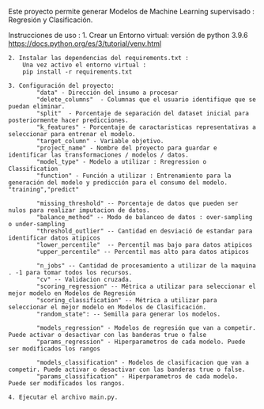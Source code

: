 Este proyecto permite generar Modelos de Machine Learning supervisado : Regresión y Clasificación.

Instrucciones de uso :
    1. Crear un Entorno virtual: versión de python 3.9.6
        https://docs.python.org/es/3/tutorial/venv.html

    2. Instalar las dependencias del requirements.txt :
        Una vez activo el entorno virtual : 
        pip install -r requirements.txt

    3. Configuración del proyecto:
            "data" - Dirección del insumo a procesar
            "delete_columns"  - Columnas que el usuario identifique que se puedan eliminar.
            "split"  - Porcentaje de separación del dataset inicial para posteriormente hacer predicciones.
            "k_features" - Porcentaje de caractaristicas representativas a seleccionar para entrenar el modelo. 
            "target_column" - Variable objetivo.
            "project_name" - Nombre del proyecto para guardar e identificar las transformaciones / modelos / datos.
            "model_type" - Modelo a utilizar : Rregression o  Classification
            "function" - Función a utilizar : Entrenamiento para la generación del modelo y predicción para el consumo del modelo. "training","predict" 

            "missing_threshold" -- Porcentaje de datos que pueden ser nulos para realizar imputacion de datos. 
            "balance_method" -- Modo de balanceo de datos : over-sampling o under-sampling
            "threshold_outlier" -- Cantidad en desviació de estandar para identificar datos atipicos
            "lower_percentile"  -- Percentil mas bajo para datos atipicos
            "upper_percentile" -- Percentil mas alto para datos atipicos

            "n_jobs" -- Cantidad de procesamiento a utilizar de la maquina . -1 para tomar todos los recursos.
            "cv" -- Validacion cruzada. 
            "scoring_regression" -- Métrica a utilizar para seleccionar el mejor modelo en Modelos de Regresión 
            "scoring_classification" -- Métrica a utilizar para seleccionar el mejor modelo en Modelos de Clasificación.
            "random_state": -- Semilla para generar los modelos. 

            "models_regression" - Modelos de regresión que van a competir. Puede activar o desactivar con las banderas true o false
            "params_regression" - Hiperparametros de cada modelo. Puede ser modificados los rangos

            "models_classification" - Modelos de clasificacion que van a competir. Puede activar o desactivar con las banderas true o false.
            "params_classification" - Hiperparametros de cada modelo. Puede ser modificados los rangos.

    4. Ejecutar el archivo main.py.